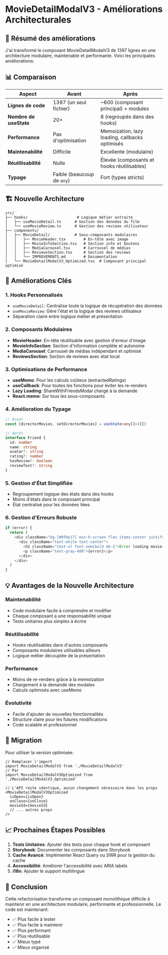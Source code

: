 # MovieDetailModalV3 - Améliorations Architecturales

## 🎯 Résumé des améliorations

J'ai transformé le composant MovieDetailModalV3 de 1397 lignes en une architecture modulaire, maintenable et performante. Voici les principales améliorations:

## 📊 Comparaison

| Aspect | Avant | Après |
|--------|-------|-------|
| **Lignes de code** | 1397 (un seul fichier) | ~600 (composant principal) + modules |
| **Nombre de useState** | 20+ | 8 (regroupés dans des hooks) |
| **Performance** | Pas d'optimisation | Memoization, lazy loading, callbacks optimisés |
| **Maintenabilité** | Difficile | Excellente (modulaire) |
| **Réutilisabilité** | Nulle | Élevée (composants et hooks réutilisables) |
| **Typage** | Faible (beaucoup de `any`) | Fort (types stricts) |

## 🏗️ Nouvelle Architecture

```
src/
├── hooks/                      # Logique métier extraite
│   ├── useMovieDetail.ts      # Gestion des données du film
│   └── useMovieReview.ts      # Gestion des reviews utilisateur
├── components/
│   ├── MovieDetail/           # Sous-composants modulaires
│   │   ├── MovieHeader.tsx        # En-tête avec image
│   │   ├── MovieInfoSection.tsx   # Section info et boutons
│   │   ├── MediaCarousel.tsx      # Carrousel de médias
│   │   ├── ReviewsSection.tsx     # Section des reviews
│   │   └── IMPROVEMENTS.md        # Documentation
│   └── MovieDetailModalV3_Optimized.tsx  # Composant principal optimisé
```

## 🚀 Améliorations Clés

### 1. **Hooks Personnalisés**
- `useMovieDetail`: Centralise toute la logique de récupération des données
- `useMovieReview`: Gère l'état et la logique des reviews utilisateur
- Séparation claire entre logique métier et présentation

### 2. **Composants Modulaires**
- **MovieHeader**: En-tête réutilisable avec gestion d'erreur d'image
- **MovieInfoSection**: Section d'information complète et autonome
- **MediaCarousel**: Carrousel de médias indépendant et optimisé
- **ReviewsSection**: Section de reviews avec état local

### 3. **Optimisations de Performance**
- **useMemo**: Pour les calculs coûteux (extractedRatings)
- **useCallback**: Pour toutes les fonctions pour éviter les re-renders
- **Lazy Loading**: ShareWithFriendsModal chargé à la demande
- **React.memo**: Sur tous les sous-composants

### 4. **Amélioration du Typage**
```typescript
// Avant
const [directorMovies, setDirectorMovies] = useState<any[]>([])

// Après
interface Friend {
  id: number
  name: string
  avatar?: string
  rating?: number
  hasReview?: boolean
  reviewText?: string
}
```

### 5. **Gestion d'État Simplifiée**
- Regroupement logique des états dans des hooks
- Moins d'états dans le composant principal
- État centralisé pour les données liées

### 6. **Gestion d'Erreurs Robuste**
```typescript
if (error) {
  return (
    <div className="bg-[#0f0e17] min-h-screen flex items-center justify-center">
      <div className="text-white text-center">
        <h2 className="text-xl font-semibold mb-2">Error loading movie</h2>
        <p className="text-gray-400">{error}</p>
      </div>
    </div>
  )
}
```

## 💡 Avantages de la Nouvelle Architecture

### Maintenabilité
- Code modulaire facile à comprendre et modifier
- Chaque composant a une responsabilité unique
- Tests unitaires plus simples à écrire

### Réutilisabilité
- Hooks réutilisables dans d'autres composants
- Composants modulaires utilisables ailleurs
- Logique métier découplée de la présentation

### Performance
- Moins de re-renders grâce à la memoization
- Chargement à la demande des modales
- Calculs optimisés avec useMemo

### Évolutivité
- Facile d'ajouter de nouvelles fonctionnalités
- Structure claire pour les futures modifications
- Code scalable et professionnel

## 🔄 Migration

Pour utiliser la version optimisée:

```tsx
// Remplacer l'import
import MovieDetailModalV3 from './MovieDetailModalV3'
// Par
import MovieDetailModalV3Optimized from './MovieDetailModalV3_Optimized'

// L'API reste identique, aucun changement nécessaire dans les props
<MovieDetailModalV3Optimized
  isOpen={isOpen}
  onClose={onClose}
  movieId={movieId}
  // ... autres props
/>
```

## 📈 Prochaines Étapes Possibles

1. **Tests Unitaires**: Ajouter des tests pour chaque hook et composant
2. **Storybook**: Documenter les composants dans Storybook
3. **Cache Avancé**: Implémenter React Query ou SWR pour la gestion du cache
4. **Accessibilité**: Améliorer l'accessibilité avec ARIA labels
5. **i18n**: Ajouter le support multilingue

## 🎉 Conclusion

Cette refactorisation transforme un composant monolithique difficile à maintenir en une architecture modulaire, performante et professionnelle. Le code est maintenant:
- ✅ Plus facile à tester
- ✅ Plus facile à maintenir
- ✅ Plus performant
- ✅ Plus réutilisable
- ✅ Mieux typé
- ✅ Mieux organisé